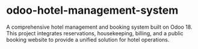 # odoo-hotel-management-system
A comprehensive hotel management and booking system built on Odoo 18. This project integrates reservations, housekeeping, billing, and a public booking website to provide a unified solution for hotel operations.
